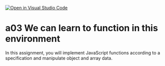 [![Open in Visual Studio Code](https://classroom.github.com/assets/open-in-vscode-f059dc9a6f8d3a56e377f745f24479a46679e63a5d9fe6f495e02850cd0d8118.svg)](https://classroom.github.com/online_ide?assignment_repo_id=6380890&assignment_repo_type=AssignmentRepo)
# a03 We can learn to function in this environment
In this assignment, you will implement JavaScript functions according to a specification and manipulate object and array data.
